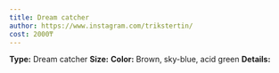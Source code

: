 ```yaml
---
title: Dream catcher
author: https://www.instagram.com/trikstertin/
cost: 2000₸
---
```

**Type:** Dream catcher
**Size:**
**Color:** Brown, sky-blue, acid green
**Details:**
